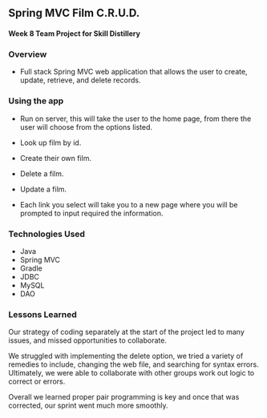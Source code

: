 ## Spring MVC Film C.R.U.D.

#### Week 8 Team Project for Skill Distillery


### Overview

*  Full stack Spring MVC web application that allows the user to create, update, retrieve, and delete records.

### Using the app

* Run on server, this will take the user to the home page, from there the user will choose from the options   listed. 


* Look up film by id.
* Create their own film.
* Delete a film.
* Update a film. 

 
* Each link you select will take you to a new page where you will be prompted to input required the information.

### Technologies Used

* Java
* Spring MVC
* Gradle
* JDBC
* MySQL
* DAO



### Lessons Learned

Our strategy of coding separately at the start of the project led to many issues, and missed opportunities to collaborate.

We struggled with implementing the delete option, we tried a variety of remedies to include, changing the web file, and searching for syntax errors. Ultimately, we were able to collaborate with other groups work out logic to correct or errors.

Overall we learned proper pair programming is key and once that was corrected, our sprint went much more smoothly.